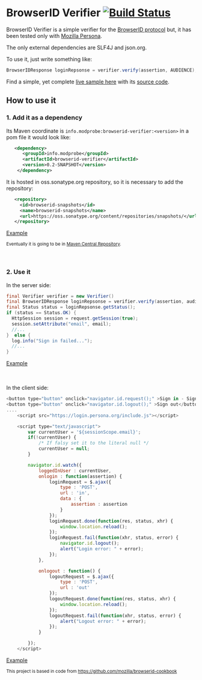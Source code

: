 # BrowserID Verifier [![Build Status](https://travis-ci.org/user454322/browserid-verifier.png?branch=master)](https://travis-ci.org/user454322/browserid-verifier)



BrowserID Verifier is a simple verifier for the [BrowserID protocol](https://github.com/mozilla/id-specs/blob/prod/browserid/index.md) but, it has been tested only with [Mozilla Persona](https://login.persona.org/about).

The only external dependencies are SLF4J and json.org. 


To use it, just write something like:
```java
BrowserIDResponse loginRepsonse = verifier.verify(assertion, AUDIENCE);
```

Find a simple, yet complete [live sample here](http://browserid-verifier.user454322.cloudbees.net) with its [source code](https://github.com/user454322/browserid-verifier/tree/master/sample).

## How to use it
### 1. Add it as a dependency
 Its Maven coordinate is `info.modprobe:browserid-verifier:<version>` in a pom file it would look like:
```xml
   <dependency>
      <groupId>info.modprobe</groupId>
      <artifactId>browserid-verifier</artifactId>
      <version>0.2-SNAPSHOT</version>
    </dependency>
```

It is hosted in oss.sonatype.org repository, so it is necessary to add the repository:
```xml
   <repository>
     <id>browserid-snapshots</id>
     <name>browserid-snapshots</name>
     <url>https://oss.sonatype.org/content/repositories/snapshots/</url>
   </repository>
```
[Example](https://github.com/user454322/browserid-verifier/blob/master/sample/pom.xml)

<sub>Eventually it is going to be in [Maven Central Repository](http://search.maven.org).</sub>


　　 


### 2. Use it
In the server side:
```java
final Verifier verifier = new Verifier()
final BrowserIDResponse loginRepsonse = verifier.verify(assertion, audience);
final Status status = loginRepsonse.getStatus();
if (status == Status.OK) {
  HttpSession session = request.getSession(true);
  session.setAttribute("email", email);
  //...
}  else {
  log.info("Sign in failed...");
  //...
}
```
[Example](https://github.com/user454322/browserid-verifier/blob/master/sample/src/main/java/info/modprobe/browserid/sample/servlet/In.java)


　　 

In the client side:
```javascript
<button type="button" onclick="navigator.id.request();" >Sign in - Sign up</button>
<button type="button" onclick="navigator.id.logout();" >Sign out</button>
....
	<script src="https://login.persona.org/include.js"></script>

	<script type="text/javascript">
		var currentUser = '${sessionScope.email}';
		if(!currentUser) {
			/* If falsy set it to the literal null */
			currentUser = null;
		}

		navigator.id.watch({
			loggedInUser : currentUser,
			onlogin : function(assertion) {				
				loginRequest = $.ajax({
					type : 'POST',
					url : 'in',
					data : {
						assertion : assertion
					}
				});
				loginRequest.done(function(res, status, xhr) {
					window.location.reload();
				});
				loginRequest.fail(function(xhr, status, error) {
					navigator.id.logout();
					alert("Login error: " + error);
				});
			},

			onlogout : function() {
				logoutRequest = $.ajax({
					type : 'POST',
					url : 'out'
				});
				logoutRequest.done(function(res, status, xhr) {
					window.location.reload();
				});
				logoutRequest.fail(function(xhr, status, error) {
					alert("Logout error: " + error);
				});
			}

		});
	</script>

```
[Example](https://github.com/user454322/browserid-verifier/blob/master/sample/src/main/webapp/index.jsp)




<sub>This project is based in code from https://github.com/mozilla/browserid-cookbook</sub>



